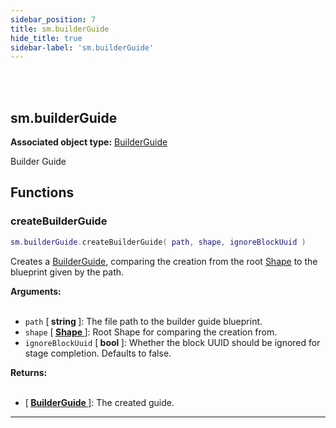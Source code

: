 ```yaml
---
sidebar_position: 7
title: sm.builderGuide
hide_title: true
sidebar-label: 'sm.builderGuide'
---
```


<br></br>

## sm.builderGuide

**Associated object type:** [BuilderGuide](/docs/Game-Script-Environment/Userdata/BuilderGuide)

Builder Guide

## Functions

### createBuilderGuide

```lua
sm.builderGuide.createBuilderGuide( path, shape, ignoreBlockUuid )
```

Creates a [BuilderGuide](/docs/Game-Script-Environment/Userdata/BuilderGuide), comparing the creation from the root [Shape](/docs/Game-Script-Environment/Userdata/Shape) to the blueprint given by the path.

<strong>Arguments:</strong> <br></br>

- <code>path</code> [<strong> string </strong>]: The file path to the builder guide blueprint.
- <code>shape</code> [<strong> <a href="/docs/Game-Script-Environment/Userdata/Shape"> Shape </a> </strong>]: Root Shape for comparing the creation from.
- <code>ignoreBlockUuid</code> [<strong> bool </strong>]: Whether the block UUID should be ignored for stage completion. Defaults to false.

<strong>Returns:</strong> <br></br>

- [<strong> <a href="/docs/Game-Script-Environment/Userdata/BuilderGuide"> BuilderGuide </a> </strong>]: The created guide.

---




